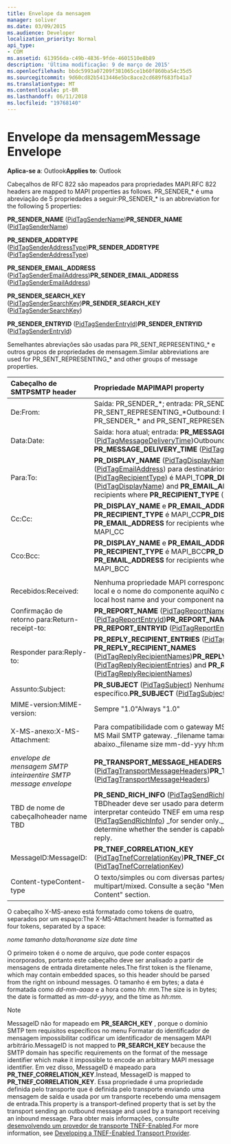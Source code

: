 ```yaml
---
title: Envelope da mensagem
manager: soliver
ms.date: 03/09/2015
ms.audience: Developer
localization_priority: Normal
api_type:
- COM
ms.assetid: 613956da-c49b-4836-9fde-4601510e8b89
description: 'Última modificação: 9 de março de 2015'
ms.openlocfilehash: bbdc5993a07209f381065ce1b60f860ba54c35d5
ms.sourcegitcommit: 9d60cd82b5413446e5bc8ace2cd689f683fb41a7
ms.translationtype: MT
ms.contentlocale: pt-BR
ms.lasthandoff: 06/11/2018
ms.locfileid: "19768140"
---
```

# <a name="message-envelope"></a><span data-ttu-id="e85c5-103">Envelope da mensagem</span><span class="sxs-lookup"><span data-stu-id="e85c5-103">Message Envelope</span></span>

  
  
<span data-ttu-id="e85c5-104">**Aplica-se a**: Outlook</span><span class="sxs-lookup"><span data-stu-id="e85c5-104">**Applies to**: Outlook</span></span> 
  
<span data-ttu-id="e85c5-105">Cabeçalhos de RFC 822 são mapeados para propriedades MAPI.</span><span class="sxs-lookup"><span data-stu-id="e85c5-105">RFC 822 headers are mapped to MAPI properties as follows.</span></span> <span data-ttu-id="e85c5-106">PR_SENDER_\* é uma abreviação de 5 propriedades a seguir:</span><span class="sxs-lookup"><span data-stu-id="e85c5-106">PR_SENDER_\* is an abbreviation for the following 5 properties:</span></span>
  
 <span data-ttu-id="e85c5-107">**PR_SENDER_NAME** ([PidTagSenderName](pidtagsendername-canonical-property.md))</span><span class="sxs-lookup"><span data-stu-id="e85c5-107">**PR_SENDER_NAME** ([PidTagSenderName](pidtagsendername-canonical-property.md))</span></span>
  
 <span data-ttu-id="e85c5-108">**PR_SENDER_ADDRTYPE** ([PidTagSenderAddressType](pidtagsenderaddresstype-canonical-property.md))</span><span class="sxs-lookup"><span data-stu-id="e85c5-108">**PR_SENDER_ADDRTYPE** ([PidTagSenderAddressType](pidtagsenderaddresstype-canonical-property.md))</span></span>
  
 <span data-ttu-id="e85c5-109">**PR_SENDER_EMAIL_ADDRESS** ([PidTagSenderEmailAddress](pidtagsenderemailaddress-canonical-property.md))</span><span class="sxs-lookup"><span data-stu-id="e85c5-109">**PR_SENDER_EMAIL_ADDRESS** ([PidTagSenderEmailAddress](pidtagsenderemailaddress-canonical-property.md))</span></span>
  
 <span data-ttu-id="e85c5-110">**PR_SENDER_SEARCH_KEY** ([PidTagSenderSearchKey](pidtagsendersearchkey-canonical-property.md))</span><span class="sxs-lookup"><span data-stu-id="e85c5-110">**PR_SENDER_SEARCH_KEY** ([PidTagSenderSearchKey](pidtagsendersearchkey-canonical-property.md))</span></span>
  
 <span data-ttu-id="e85c5-111">**PR_SENDER_ENTRYID** ([PidTagSenderEntryId](pidtagsenderentryid-canonical-property.md))</span><span class="sxs-lookup"><span data-stu-id="e85c5-111">**PR_SENDER_ENTRYID** ([PidTagSenderEntryId](pidtagsenderentryid-canonical-property.md))</span></span>
  
<span data-ttu-id="e85c5-112">Semelhantes abreviações são usadas para PR_SENT_REPRESENTING_\* e outros grupos de propriedades de mensagem.</span><span class="sxs-lookup"><span data-stu-id="e85c5-112">Similar abbreviations are used for PR_SENT_REPRESENTING_\* and other groups of message properties.</span></span>
  
|<span data-ttu-id="e85c5-113">**Cabeçalho de SMTP**</span><span class="sxs-lookup"><span data-stu-id="e85c5-113">**SMTP header**</span></span>|<span data-ttu-id="e85c5-114">**Propriedade MAPI**</span><span class="sxs-lookup"><span data-stu-id="e85c5-114">**MAPI property**</span></span>|
|:-----|:-----|
|<span data-ttu-id="e85c5-115">De:</span><span class="sxs-lookup"><span data-stu-id="e85c5-115">From:</span></span>  <br/> |<span data-ttu-id="e85c5-116">Saída: PR_SENDER_\*; entrada: PR_SENDER_\* e PR_SENT_REPRESENTING_\*</span><span class="sxs-lookup"><span data-stu-id="e85c5-116">Outbound: PR_SENDER_\*; inbound: PR_SENDER_\* and PR_SENT_REPRESENTING_\*</span></span>  <br/> |
|<span data-ttu-id="e85c5-117">Data:</span><span class="sxs-lookup"><span data-stu-id="e85c5-117">Date:</span></span>  <br/> |<span data-ttu-id="e85c5-118">Saída: hora atual; entrada: **PR_MESSAGE_DELIVERY_TIME** ([PidTagMessageDeliveryTime](pidtagmessagedeliverytime-canonical-property.md))</span><span class="sxs-lookup"><span data-stu-id="e85c5-118">Outbound: current time; inbound: **PR_MESSAGE_DELIVERY_TIME** ([PidTagMessageDeliveryTime](pidtagmessagedeliverytime-canonical-property.md))</span></span>  <br/> |
|<span data-ttu-id="e85c5-119">Para:</span><span class="sxs-lookup"><span data-stu-id="e85c5-119">To:</span></span>  <br/> |<span data-ttu-id="e85c5-120">**PR_DISPLAY_NAME** ([PidTagDisplayName](pidtagdisplayname-canonical-property.md)) e **PR_EMAIL_ADDRESS** ([PidTagEmailAddress](pidtagemailaddress-canonical-property.md)) para destinatários onde **PR_RECIPIENT_TYPE** ([PidTagRecipientType](pidtagrecipienttype-canonical-property.md)) é MAPI_TO</span><span class="sxs-lookup"><span data-stu-id="e85c5-120">**PR_DISPLAY_NAME** ([PidTagDisplayName](pidtagdisplayname-canonical-property.md)) and **PR_EMAIL_ADDRESS** ([PidTagEmailAddress](pidtagemailaddress-canonical-property.md)) for recipients where **PR_RECIPIENT_TYPE** ([PidTagRecipientType](pidtagrecipienttype-canonical-property.md)) is MAPI_TO</span></span>  <br/> |
|<span data-ttu-id="e85c5-121">Cc:</span><span class="sxs-lookup"><span data-stu-id="e85c5-121">Cc:</span></span>  <br/> |<span data-ttu-id="e85c5-122">**PR_DISPLAY_NAME** e **PR_EMAIL_ADDRESS** para destinatários onde **PR_RECIPIENT_TYPE** é MAPI_CC</span><span class="sxs-lookup"><span data-stu-id="e85c5-122">**PR_DISPLAY_NAME** and **PR_EMAIL_ADDRESS** for recipients where **PR_RECIPIENT_TYPE** is MAPI_CC</span></span>  <br/> |
|<span data-ttu-id="e85c5-123">Cco:</span><span class="sxs-lookup"><span data-stu-id="e85c5-123">Bcc:</span></span>  <br/> |<span data-ttu-id="e85c5-124">**PR_DISPLAY_NAME** e **PR_EMAIL_ADDRESS** para destinatários onde **PR_RECIPIENT_TYPE** é MAPI_BCC</span><span class="sxs-lookup"><span data-stu-id="e85c5-124">**PR_DISPLAY_NAME** and **PR_EMAIL_ADDRESS** for recipients where **PR_RECIPIENT_TYPE** is MAPI_BCC</span></span>  <br/> |
|||
|<span data-ttu-id="e85c5-125">Recebidos:</span><span class="sxs-lookup"><span data-stu-id="e85c5-125">Received:</span></span>  <br/> |<span data-ttu-id="e85c5-126">Nenhuma propriedade MAPI correspondente; Coloque o nome de host local e o nome do componente aqui</span><span class="sxs-lookup"><span data-stu-id="e85c5-126">No corresponding MAPI property; put local host name and your component name here</span></span>  <br/> |
|<span data-ttu-id="e85c5-127">Confirmação de retorno para:</span><span class="sxs-lookup"><span data-stu-id="e85c5-127">Return-receipt-to:</span></span>  <br/> |<span data-ttu-id="e85c5-128">**PR_REPORT_NAME** ([PidTagReportName](pidtagreportname-canonical-property.md)) e **PR_REPORT_ENTRYID** ([PidTagReportEntryId](pidtagreportentryid-canonical-property.md))</span><span class="sxs-lookup"><span data-stu-id="e85c5-128">**PR_REPORT_NAME** ([PidTagReportName](pidtagreportname-canonical-property.md)) and **PR_REPORT_ENTRYID** ([PidTagReportEntryId](pidtagreportentryid-canonical-property.md))</span></span>  <br/> |
|<span data-ttu-id="e85c5-129">Responder para:</span><span class="sxs-lookup"><span data-stu-id="e85c5-129">Reply-to:</span></span>  <br/> |<span data-ttu-id="e85c5-130">**PR_REPLY_RECIPIENT_ENTRIES** ([PidTagReplyRecipientEntries](pidtagreplyrecipiententries-canonical-property.md)) e **PR_REPLY_RECIPIENT_NAMES** ([PidTagReplyRecipientNames](pidtagreplyrecipientnames-canonical-property.md))</span><span class="sxs-lookup"><span data-stu-id="e85c5-130">**PR_REPLY_RECIPIENT_ENTRIES** ([PidTagReplyRecipientEntries](pidtagreplyrecipiententries-canonical-property.md)) and **PR_REPLY_RECIPIENT_NAMES** ([PidTagReplyRecipientNames](pidtagreplyrecipientnames-canonical-property.md))</span></span>  <br/> |
|<span data-ttu-id="e85c5-131">Assunto:</span><span class="sxs-lookup"><span data-stu-id="e85c5-131">Subject:</span></span>  <br/> |<span data-ttu-id="e85c5-132">**PR_SUBJECT** ([PidTagSubject](pidtagsubject-canonical-property.md)) Nenhuma limitação de comprimento específico.</span><span class="sxs-lookup"><span data-stu-id="e85c5-132">**PR_SUBJECT** ([PidTagSubject](pidtagsubject-canonical-property.md)) No particular length limitation.</span></span>  <br/> |
|<span data-ttu-id="e85c5-133">MIME-version:</span><span class="sxs-lookup"><span data-stu-id="e85c5-133">MIME-version:</span></span>  <br/> |<span data-ttu-id="e85c5-134">Sempre "1.0"</span><span class="sxs-lookup"><span data-stu-id="e85c5-134">Always "1.0"</span></span>  <br/> |
|||
|<span data-ttu-id="e85c5-135">X-MS-anexo:</span><span class="sxs-lookup"><span data-stu-id="e85c5-135">X-MS-Attachment:</span></span>  <br/> |<span data-ttu-id="e85c5-136">Para compatibilidade com o gateway MS email SMTP.</span><span class="sxs-lookup"><span data-stu-id="e85c5-136">For compatibility with MS Mail SMTP gateway.</span></span> <span data-ttu-id="e85c5-137">_filename tamanho dd-mm-yyy hh:mm_Details abaixo.</span><span class="sxs-lookup"><span data-stu-id="e85c5-137">_filename size mm-dd-yyy hh:mm_Details below.</span></span>  <br/> |
|||
| <span data-ttu-id="e85c5-138">_envelope de mensagem SMTP inteira_</span><span class="sxs-lookup"><span data-stu-id="e85c5-138">_entire SMTP message envelope_</span></span> <br/> |<span data-ttu-id="e85c5-139">**PR_TRANSPORT_MESSAGE_HEADERS** ([PidTagTransportMessageHeaders](pidtagtransportmessageheaders-canonical-property.md))</span><span class="sxs-lookup"><span data-stu-id="e85c5-139">**PR_TRANSPORT_MESSAGE_HEADERS** ([PidTagTransportMessageHeaders](pidtagtransportmessageheaders-canonical-property.md))</span></span>  <br/> |
|<span data-ttu-id="e85c5-140">TBD de nome de cabeçalho</span><span class="sxs-lookup"><span data-stu-id="e85c5-140">header name TBD</span></span>  <br/> |<span data-ttu-id="e85c5-141">**PR_SEND_RICH_INFO** ([PidTagSendRichInfo](pidtagsendrichinfo-canonical-property.md)) _for remetente somente ._The TBDheader deve ser usado para determinar se o remetente é capaz de interpretar conteúdo TNEF em uma resposta.</span><span class="sxs-lookup"><span data-stu-id="e85c5-141">**PR_SEND_RICH_INFO** ([PidTagSendRichInfo](pidtagsendrichinfo-canonical-property.md)) _for sender only._The TBDheader should be used to determine whether the sender is capable of interpreting TNEF content in a reply.</span></span>  <br/> |
|<span data-ttu-id="e85c5-142">MessageID:</span><span class="sxs-lookup"><span data-stu-id="e85c5-142">MessageID:</span></span>  <br/> |<span data-ttu-id="e85c5-143">**PR_TNEF_CORRELATION_KEY** ([PidTagTnefCorrelationKey](pidtagtnefcorrelationkey-canonical-property.md))</span><span class="sxs-lookup"><span data-stu-id="e85c5-143">**PR_TNEF_CORRELATION_KEY** ([PidTagTnefCorrelationKey](pidtagtnefcorrelationkey-canonical-property.md))</span></span>  <br/> |
|<span data-ttu-id="e85c5-144">Content-type</span><span class="sxs-lookup"><span data-stu-id="e85c5-144">Content-type</span></span>  <br/> |<span data-ttu-id="e85c5-145">O texto/simples ou com diversas partes/resumida.</span><span class="sxs-lookup"><span data-stu-id="e85c5-145">Either text/plain or multipart/mixed.</span></span> <span data-ttu-id="e85c5-146">Consulte a seção "Mensagem conteúdo".</span><span class="sxs-lookup"><span data-stu-id="e85c5-146">See "Message Content" section.</span></span>  <br/> |
   
<span data-ttu-id="e85c5-147">O cabeçalho X-MS-anexo está formatado como tokens de quatro, separados por um espaço:</span><span class="sxs-lookup"><span data-stu-id="e85c5-147">The X-MS-Attachment header is formatted as four tokens, separated by a space:</span></span>
  
 <span data-ttu-id="e85c5-148">_nome tamanho data/hora_</span><span class="sxs-lookup"><span data-stu-id="e85c5-148">_name size date time_</span></span>
  
<span data-ttu-id="e85c5-149">O primeiro token é o nome de arquivo, que pode conter espaços incorporados, portanto este cabeçalho deve ser analisado a partir de mensagens de entrada diretamente neles.</span><span class="sxs-lookup"><span data-stu-id="e85c5-149">The first token is the filename, which may contain embedded spaces, so this header should be parsed from the right on inbound messages.</span></span> <span data-ttu-id="e85c5-150">O tamanho é em bytes; a data é formatada como _dd-mm-aaaa_ e a hora como _hh: mm._</span><span class="sxs-lookup"><span data-stu-id="e85c5-150">The size is in bytes; the date is formatted as  _mm-dd-yyyy,_ and the time as  _hh:mm._</span></span>
  
> [!NOTE]
> <span data-ttu-id="e85c5-151">MessageID não for mapeado em **PR_SEARCH_KEY** , porque o domínio SMTP tem requisitos específicos no menu Formatar do identificador de mensagem impossibilitar codificar um identificador de mensagem MAPI arbitrário.</span><span class="sxs-lookup"><span data-stu-id="e85c5-151">MessageID is not mapped to **PR_SEARCH_KEY** because the SMTP domain has specific requirements on the format of the message identifier which make it impossible to encode an arbitrary MAPI message identifier.</span></span> <span data-ttu-id="e85c5-152">Em vez disso, MessageID é mapeado para **PR_TNEF_CORRELATION_KEY**.</span><span class="sxs-lookup"><span data-stu-id="e85c5-152">Instead, MessageID is mapped to **PR_TNEF_CORRELATION_KEY**.</span></span> <span data-ttu-id="e85c5-153">Essa propriedade é uma propriedade definida pelo transporte que é definida pelo transporte enviando uma mensagem de saída e usada por um transporte recebendo uma mensagem de entrada.</span><span class="sxs-lookup"><span data-stu-id="e85c5-153">This property is a transport-defined property that is set by the transport sending an outbound message and used by a transport receiving an inbound message.</span></span> <span data-ttu-id="e85c5-154">Para obter mais informações, consulte [desenvolvendo um provedor de transporte TNEF-Enabled](developing-a-tnef-enabled-transport-provider.md).</span><span class="sxs-lookup"><span data-stu-id="e85c5-154">For more information, see [Developing a TNEF-Enabled Transport Provider](developing-a-tnef-enabled-transport-provider.md).</span></span> 
  

